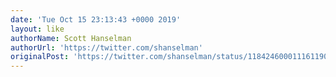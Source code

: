 ```yaml
---
date: 'Tue Oct 15 23:13:43 +0000 2019'
layout: like
authorName: Scott Hanselman
authorUrl: 'https://twitter.com/shanselman'
originalPost: 'https://twitter.com/shanselman/status/1184246000111611904'
---
```

